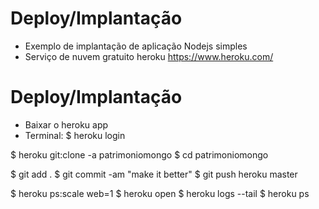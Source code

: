 # Deploy/Implantação
- Exemplo de implantação de aplicação Nodejs simples
- Serviço de nuvem gratuito heroku https://www.heroku.com/

# Deploy/Implantação
- Baixar o heroku app
- Terminal:
$ heroku login

$ heroku git:clone -a patrimoniomongo 
$ cd patrimoniomongo

$ git add .
$ git commit -am "make it better"
$ git push heroku master

$ heroku ps:scale web=1
$ heroku open
$ heroku logs --tail
$ heroku ps